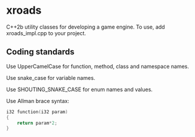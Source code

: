 # xroads
C++2b utility classes for developing a game engine. To use, add xroads_impl.cpp to your project.

## Coding standards

Use UpperCamelCase for function, method, class and namespace names. 

Use snake_case for variable names.

Use SHOUTING_SNAKE_CASE for enum names and values.

Use Allman brace syntax:

```cpp
i32 function(i32 param)
{
	return param*2;
}
```
